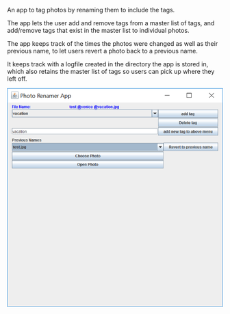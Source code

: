 An app to tag photos by renaming them to include the tags.

The app lets the user add and remove tags from a master list of tags, and add/remove tags that exist in the master list to individual photos.

The app keeps track of the times the photos were changed as well as their previous name, to let users revert a photo back to a previous name.

It keeps track with a logfile created in the directory the app is stored in, which also retains the master list of tags so users can pick up where they left off.

<img src="https://github.com/TKosa/PhotoRenamer/blob/master/Example.png">